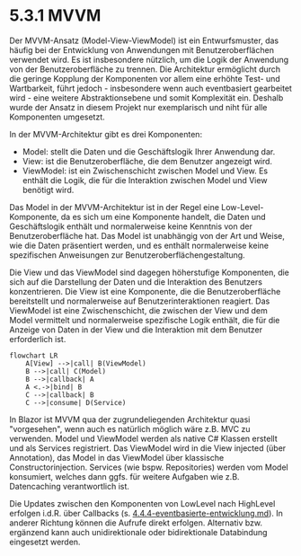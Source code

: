 # 5.3.1 MVVM

Der MVVM-Ansatz (Model-View-ViewModel) ist ein Entwurfsmuster, das häufig bei der Entwicklung von Anwendungen mit Benutzeroberflächen verwendet wird. Es ist insbesondere nützlich, um die Logik der Anwendung von der Benutzeroberfläche zu trennen. Die Architektur ermöglicht durch die geringe Kopplung der Komponenten vor allem eine erhöhte Test- und Wartbarkeit, führt jedoch - insbesondere wenn auch eventbasiert gearbeitet wird - eine weitere Abstraktionsebene und somit Komplexität ein. Deshalb wurde der Ansatz in diesem Projekt nur exemplarisch und niht für alle Komponenten umgesetzt.

In der MVVM-Architektur gibt es drei Komponenten:

* Model: stellt die Daten und die Geschäftslogik Ihrer Anwendung dar.
* View: ist die Benutzeroberfläche, die dem Benutzer angezeigt wird.
* ViewModel: ist ein Zwischenschicht zwischen Model und View. Es enthält die Logik, die für die Interaktion zwischen Model und View benötigt wird.

Das Model in der MVVM-Architektur ist in der Regel eine Low-Level-Komponente, da es sich um eine Komponente handelt, die Daten und Geschäftslogik enthält und normalerweise keine Kenntnis von der Benutzeroberfläche hat. Das Model ist unabhängig von der Art und Weise, wie die Daten präsentiert werden, und es enthält normalerweise keine spezifischen Anweisungen zur Benutzeroberflächengestaltung.

Die View und das ViewModel sind dagegen höherstufige Komponenten, die sich auf die Darstellung der Daten und die Interaktion des Benutzers konzentrieren. Die View ist eine Komponente, die die Benutzeroberfläche bereitstellt und normalerweise auf Benutzerinteraktionen reagiert. Das ViewModel ist eine Zwischenschicht, die zwischen der View und dem Model vermittelt und normalerweise spezifische Logik enthält, die für die Anzeige von Daten in der View und die Interaktion mit dem Benutzer erforderlich ist.

```mermaid
flowchart LR
    A[View] -->|call| B(ViewModel)
    B -->|call| C(Model)
    B -->|callback| A
    A <.->|bind| B
    C -->|callback| B 
    C -->|consume| D(Service)

```

In Blazor ist MVVM qua der zugrundeliegenden Architektur quasi "vorgesehen", wenn auch es natürlich möglich wäre z.B. MVC zu verwenden. Model und ViewModel werden als native C# Klassen erstellt und als Services registriert. Das ViewModel wird in die View injected (über Annotation), das Model in das ViewModel über klassische Constructorinjection. Services (wie bspw. Repositories) werden vom Model konsumiert, welches dann ggfs. für weitere Aufgaben wie z.B. Datencaching verantwortlich ist.

Die Updates zwischen den Komponenten von LowLevel nach HighLevel erfolgen i.d.R. über Callbacks (s. [4.4.4-eventbasierte-entwicklung.md](../../4-entwicklungsumgebung/4.4-framework-spezifika/4.4.4-eventbasierte-entwicklung.md "mention")). In anderer Richtung können die Aufrufe direkt erfolgen. Alternativ bzw. ergänzend kann auch unidirektionale oder bidirektionale Databindung eingesetzt werden.

